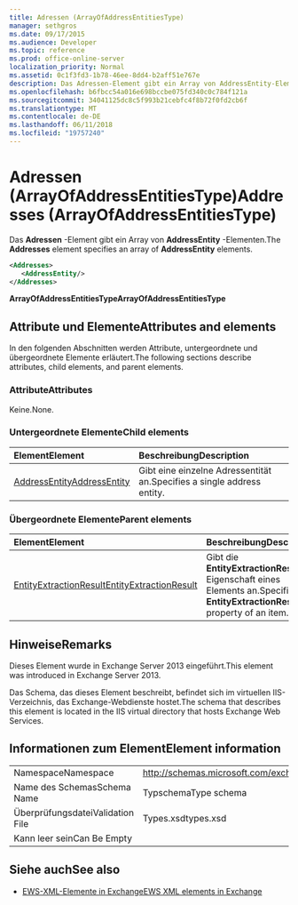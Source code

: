 ```yaml
---
title: Adressen (ArrayOfAddressEntitiesType)
manager: sethgros
ms.date: 09/17/2015
ms.audience: Developer
ms.topic: reference
ms.prod: office-online-server
localization_priority: Normal
ms.assetid: 0c1f3fd3-1b78-46ee-8dd4-b2aff51e767e
description: Das Adressen-Element gibt ein Array von AddressEntity-Elementen.
ms.openlocfilehash: b6fbcc54a016e698bccbe075fd340c0c784f121a
ms.sourcegitcommit: 34041125dc8c5f993b21cebfc4f8b72f0fd2cb6f
ms.translationtype: MT
ms.contentlocale: de-DE
ms.lasthandoff: 06/11/2018
ms.locfileid: "19757240"
---
```

# <a name="addresses-arrayofaddressentitiestype"></a><span data-ttu-id="6c0ae-103">Adressen (ArrayOfAddressEntitiesType)</span><span class="sxs-lookup"><span data-stu-id="6c0ae-103">Addresses (ArrayOfAddressEntitiesType)</span></span>

<span data-ttu-id="6c0ae-104">Das **Adressen** -Element gibt ein Array von **AddressEntity** -Elementen.</span><span class="sxs-lookup"><span data-stu-id="6c0ae-104">The **Addresses** element specifies an array of **AddressEntity** elements.</span></span> 
  
```XML
<Addresses>
   <AddressEntity/>
</Addresses>
```

 <span data-ttu-id="6c0ae-105">**ArrayOfAddressEntitiesType**</span><span class="sxs-lookup"><span data-stu-id="6c0ae-105">**ArrayOfAddressEntitiesType**</span></span>
## <a name="attributes-and-elements"></a><span data-ttu-id="6c0ae-106">Attribute und Elemente</span><span class="sxs-lookup"><span data-stu-id="6c0ae-106">Attributes and elements</span></span>

<span data-ttu-id="6c0ae-107">In den folgenden Abschnitten werden Attribute, untergeordnete und übergeordnete Elemente erläutert.</span><span class="sxs-lookup"><span data-stu-id="6c0ae-107">The following sections describe attributes, child elements, and parent elements.</span></span>
  
### <a name="attributes"></a><span data-ttu-id="6c0ae-108">Attribute</span><span class="sxs-lookup"><span data-stu-id="6c0ae-108">Attributes</span></span>

<span data-ttu-id="6c0ae-109">Keine.</span><span class="sxs-lookup"><span data-stu-id="6c0ae-109">None.</span></span>
  
### <a name="child-elements"></a><span data-ttu-id="6c0ae-110">Untergeordnete Elemente</span><span class="sxs-lookup"><span data-stu-id="6c0ae-110">Child elements</span></span>

|<span data-ttu-id="6c0ae-111">**Element**</span><span class="sxs-lookup"><span data-stu-id="6c0ae-111">**Element**</span></span>|<span data-ttu-id="6c0ae-112">**Beschreibung**</span><span class="sxs-lookup"><span data-stu-id="6c0ae-112">**Description**</span></span>|
|:-----|:-----|
|[<span data-ttu-id="6c0ae-113">AddressEntity</span><span class="sxs-lookup"><span data-stu-id="6c0ae-113">AddressEntity</span></span>](addressentity.md) <br/> |<span data-ttu-id="6c0ae-114">Gibt eine einzelne Adressentität an.</span><span class="sxs-lookup"><span data-stu-id="6c0ae-114">Specifies a single address entity.</span></span>  <br/> |
   
### <a name="parent-elements"></a><span data-ttu-id="6c0ae-115">Übergeordnete Elemente</span><span class="sxs-lookup"><span data-stu-id="6c0ae-115">Parent elements</span></span>

|<span data-ttu-id="6c0ae-116">**Element**</span><span class="sxs-lookup"><span data-stu-id="6c0ae-116">**Element**</span></span>|<span data-ttu-id="6c0ae-117">**Beschreibung**</span><span class="sxs-lookup"><span data-stu-id="6c0ae-117">**Description**</span></span>|
|:-----|:-----|
|[<span data-ttu-id="6c0ae-118">EntityExtractionResult</span><span class="sxs-lookup"><span data-stu-id="6c0ae-118">EntityExtractionResult</span></span>](entityextractionresult.md) <br/> |<span data-ttu-id="6c0ae-119">Gibt die **EntityExtractionResult** -Eigenschaft eines Elements an.</span><span class="sxs-lookup"><span data-stu-id="6c0ae-119">Specifies the **EntityExtractionResult** property of an item.</span></span>  <br/> |
   
## <a name="remarks"></a><span data-ttu-id="6c0ae-120">Hinweise</span><span class="sxs-lookup"><span data-stu-id="6c0ae-120">Remarks</span></span>

<span data-ttu-id="6c0ae-121">Dieses Element wurde in Exchange Server 2013 eingeführt.</span><span class="sxs-lookup"><span data-stu-id="6c0ae-121">This element was introduced in Exchange Server 2013.</span></span>
  
<span data-ttu-id="6c0ae-122">Das Schema, das dieses Element beschreibt, befindet sich im virtuellen IIS-Verzeichnis, das Exchange-Webdienste hostet.</span><span class="sxs-lookup"><span data-stu-id="6c0ae-122">The schema that describes this element is located in the IIS virtual directory that hosts Exchange Web Services.</span></span>
  
## <a name="element-information"></a><span data-ttu-id="6c0ae-123">Informationen zum Element</span><span class="sxs-lookup"><span data-stu-id="6c0ae-123">Element information</span></span>

|||
|:-----|:-----|
|<span data-ttu-id="6c0ae-124">Namespace</span><span class="sxs-lookup"><span data-stu-id="6c0ae-124">Namespace</span></span>  <br/> |http://schemas.microsoft.com/exchange/services/2006/types  <br/> |
|<span data-ttu-id="6c0ae-125">Name des Schemas</span><span class="sxs-lookup"><span data-stu-id="6c0ae-125">Schema Name</span></span>  <br/> |<span data-ttu-id="6c0ae-126">Typschema</span><span class="sxs-lookup"><span data-stu-id="6c0ae-126">Type schema</span></span>  <br/> |
|<span data-ttu-id="6c0ae-127">Überprüfungsdatei</span><span class="sxs-lookup"><span data-stu-id="6c0ae-127">Validation File</span></span>  <br/> |<span data-ttu-id="6c0ae-128">Types.xsd</span><span class="sxs-lookup"><span data-stu-id="6c0ae-128">types.xsd</span></span>  <br/> |
|<span data-ttu-id="6c0ae-129">Kann leer sein</span><span class="sxs-lookup"><span data-stu-id="6c0ae-129">Can Be Empty</span></span>  <br/> ||
   
## <a name="see-also"></a><span data-ttu-id="6c0ae-130">Siehe auch</span><span class="sxs-lookup"><span data-stu-id="6c0ae-130">See also</span></span>

- [<span data-ttu-id="6c0ae-131">EWS-XML-Elemente in Exchange</span><span class="sxs-lookup"><span data-stu-id="6c0ae-131">EWS XML elements in Exchange</span></span>](ews-xml-elements-in-exchange.md)

